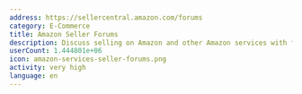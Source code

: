 ```yaml
---
address: https://sellercentral.amazon.com/forums
category: E-Commerce
title: Amazon Seller Forums
description: Discuss selling on Amazon and other Amazon services with fellow sellers
userCount: 1.444801e+06
icon: amazon-services-seller-forums.png
activity: very high
language: en
---
```

